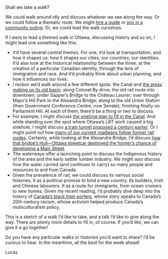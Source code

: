 Shall we take a walk?

We could walk around idly and discuss whatever we see along the way. Or we could follow a thematic route. We might [hire a guide](http://ottawadetours.ca) or [join in a community outing](https://www.janeswalkottawa.ca). Or, we could lead the walk ourselves.

If I were to lead a themed walk in Ottawa, discussing history and so on, I might lead one something like this:

- It’d have several central themes. For one, it’d look at transportation, and how it shapes us: how it shapes our cities, our countries, our identities. It’d also look at the historical relationship between the three, at the creation of a particular Canadian identity, through the lens of immigration and race. And it’d probably think about urban planning, and how it influences our lives.
- I reckon we’d walk around a few different spots: the Canal and [the areas making up its old basin](https://todayinottawashistory.wordpress.com/tag/canal-basin/); along Colonel By drive, the old rail route into downtown; under Sapper’s Bridge to the Château Laurier; over through Major’s Hill Park to the Alexandra Bridge; along to the old Union Station (then Government Conference Centre, now Senate); finishing finally on Parliament Hill. At each of them, there’d be a thing or two to discuss.
- For example, I might discuss [the onetime plan to fill in the Canal](https://ottawacitizen.com/news/local-news/the-time-we-nearly-filled-in-that-practically-useless-stretch-of-waterway-known-as-the-rideau-canal). And while standing over the spot where Ottawa’s LRT work caused a big sinkhole, I might discuss [a train tunnel proposed a century earlier](https://www.ottawamatters.com/remember-this/remember-this-the-cross-city-tunnel-1430700). Or I might point out how [many of our current roadways follow former rail routes](https://www.cbc.ca/news/canada/ottawa/map-project-city-ottawa-archives-1.4946627). Certainly, while looking at the Alexandra Bridge, I’d discuss [how that bridge’s Hull—Ottawa streetcar destroyed the former’s chance of developing a Main Street](https://ici.radio-canada.ca/nouvelle/1134783/travaux-excavation-rails-ancien-tramway-saint-joseph).
- The waterways offer a launching point to discuss the Indigenous history of the area and the early settler lumber industry. We might also discuss how the water carried (and continues to carry) so many people and resources to and from Canada.
- Given the prevalence of rail, we could discuss its various social histories. It as a political promise to bind a new country. Its builders, Irish and Chinese labourers. It as a route for immigrants, from ocean cruisers to new homes. Given my recent reading, I’d probably dive deep into the history of [Canada’s black train porters](https://www.theglobeandmail.com/opinion/article-how-black-train-porters-helped-put-canada-on-track/), whose story speaks to Canada’s 20th century racism, whose activism helped produce Canada’s multiculturalism policy.

This is a sketch of a walk I’d like to take, and a talk I’d like to give along the way. There are plenty more details to fill in, of course. If you’d like, we can give it a go together!

Do you have any particular walks or histories you’d want to share? I’d be curious to hear. In the meantime, all the best for the week ahead!

Lucas